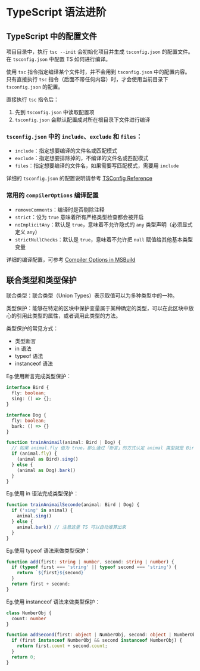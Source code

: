 # TypeScript 语法进阶

## TypeScript 中的配置文件

项目目录中，执行 `tsc --init` 会初始化项目并生成 `tsconfig.json` 的配置文件。在 `tsconfig.json` 中配置 TS 如何进行编译。

使用 `tsc` 指令指定编译某个文件时，并不会用到 `tsconfig.json` 中的配置内容。只有直接执行 `tsc` 指令（后面不带任何内容）时，才会使用当前目录下 `tsconfig.json` 的配置。

直接执行 `tsc` 指令后：

1. 先到 `tsconfig.json` 中读取配置项
2. `tsconfig.json` 会默认配置成对所在根目录下文件进行编译

### `tsconfig.json` 中的 `include`、`exclude` 和 `files`：

* `include`：指定想要编译的文件名或匹配模式
* `exclude`：指定想要排除掉的，不编译的文件名或匹配模式
* `files`：指定想要编译的文件名，如果需要写匹配模式，需要用 `include`

详细的 `tsconfig.json` 的配置说明请参考 [TSConfig Reference](https://www.typescriptlang.org/tsconfig)

### 常用的 `compilerOptions` 编译配置

* `removeComments`：编译时是否剔除注释
* `strict`：设为 `true` 意味着所有严格类型检查都会被开启
* `noImplicitAny`：默认是 `true`，意味着不允许隐式的 `any` 类型声明（必须显式定义 `any`）
* `strictNullChecks`：默认是 `true`，意味着不允许把 `null` 赋值给其他基本类型变量

详细的编译配置，可参考 [Compiler Options in MSBuild](https://www.typescriptlang.org/docs/handbook/compiler-options-in-msbuild.html)

## 联合类型和类型保护

联合类型：联合类型（Union Types）表示取值可以为多种类型中的一种。

类型保护：能够在特定的区块中保护变量属于某种确定的类型，可以在此区块中放心的引用此类型的属性，或者调用此类型的方法。

类型保护的常见方式：

* 类型断言
* in 语法
* typeof 语法
* instanceof 语法

Eg.使用断言完成类型保护：

``` ts
interface Bird {
  fly: boolean;
  sing: () => {};
}

interface Dog {
  fly: boolean;
  bark: () => {}
}

function trainAnimail(animal: Bird | Dog) {
  // 如果 animal.fly 值为 true，那么通过「断言」的方式认定 animal 类型就是 Bird
  if (animal.fly) {
    (animal as Bird).sing()
  } else {
    (animal as Dog).bark()
  }
}
```

Eg.使用 in 语法完成类型保护：

``` ts
function trainAnimailSeconde(animal: Bird | Dog) {
  if ('sing' in animal) {
    animal.sing()
  } else {
    animal.bark() // 注意这里 TS 可以自动推算出来
  }
}
```

Eg.使用 typeof 语法来做类型保护：

``` ts
function add(first: string | number, second: string | number) {
  if (typeof first === 'string' || typeof second === 'string') {
    return `${first}${second}`
  }
  return first + second;
}
```

Eg.使用 instanceof 语法来做类型保护：

``` ts
class NumberObj {
  count: number
}

function addSecond(first: object | NumberObj, second: object | NumberObj) {
  if (first instanceof NumberObj && second instanceof NumberObj) {
    return first.count + second.count;
  }
  return 0;
}
```
